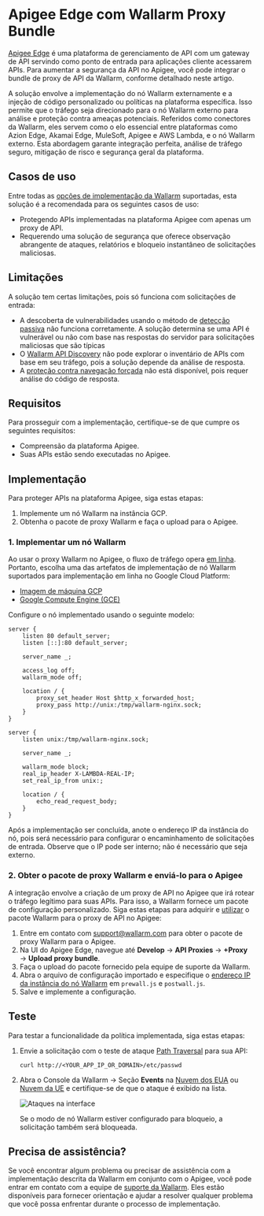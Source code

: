 [ptrav-attack-docs]:                ../../attacks-vulns-list.md#path-traversal
[attacks-in-ui-image]:              ../../images/admin-guides/test-attacks-quickstart-sqli-xss.png

# Apigee Edge com Wallarm Proxy Bundle

[Apigee Edge](https://docs.apigee.com/api-platform/get-started/what-apigee-edge) é uma plataforma de gerenciamento de API com um gateway de API servindo como ponto de entrada para aplicações cliente acessarem APIs. Para aumentar a segurança da API no Apigee, você pode integrar o bundle de proxy de API da Wallarm, conforme detalhado neste artigo.

A solução envolve a implementação do nó Wallarm externamente e a injeção de código personalizado ou políticas na plataforma específica. Isso permite que o tráfego seja direcionado para o nó Wallarm externo para análise e proteção contra ameaças potenciais. Referidos como conectores da Wallarm, eles servem como o elo essencial entre plataformas como Azion Edge, Akamai Edge, MuleSoft, Apigee e AWS Lambda, e o nó Wallarm externo. Esta abordagem garante integração perfeita, análise de tráfego seguro, mitigação de risco e segurança geral da plataforma.

## Casos de uso

Entre todas as [opções de implementação da Wallarm](../supported-deployment-options.md) suportadas, esta solução é a recomendada para os seguintes casos de uso:

* Protegendo APIs implementadas na plataforma Apigee com apenas um proxy de API.
* Requerendo uma solução de segurança que oferece observação abrangente de ataques, relatórios e bloqueio instantâneo de solicitações maliciosas.

## Limitações

A solução tem certas limitações, pois só funciona com solicitações de entrada:

* A descoberta de vulnerabilidades usando o método de [detecção passiva](../../about-wallarm/detecting-vulnerabilities.md#passive-detection) não funciona corretamente. A solução determina se uma API é vulnerável ou não com base nas respostas do servidor para solicitações maliciosas que são típicas 
* O [Wallarm API Discovery](../../api-discovery/overview.md) não pode explorar o inventário de APIs com base em seu tráfego, pois a solução depende da análise de resposta.
* A [proteção contra navegação forçada](../../admin-en/configuration-guides/protecting-against-bruteforce.md) não está disponível, pois requer análise do código de resposta.

## Requisitos

Para prosseguir com a implementação, certifique-se de que cumpre os seguintes requisitos:

* Compreensão da plataforma Apigee.
* Suas APIs estão sendo executadas no Apigee.

## Implementação

Para proteger APIs na plataforma Apigee, siga estas etapas:

1. Implemente um nó Wallarm na instância GCP.
1. Obtenha o pacote de proxy Wallarm e faça o upload para o Apigee.

### 1. Implementar um nó Wallarm

Ao usar o proxy Wallarm no Apigee, o fluxo de tráfego opera [em linha](../inline/overview.md). Portanto, escolha uma das artefatos de implementação de nó Wallarm suportados para implementação em linha no Google Cloud Platform:

* [Imagem de máquina GCP](../packages/gcp-machine-image.md)
* [Google Compute Engine (GCE)](../cloud-platforms/gcp/docker-container.md)

Configure o nó implementado usando o seguinte modelo:

```
server {
	listen 80 default_server;
	listen [::]:80 default_server;

	server_name _;

	access_log off;
	wallarm_mode off;

	location / {
		proxy_set_header Host $http_x_forwarded_host;
		proxy_pass http://unix:/tmp/wallarm-nginx.sock;
	}
}

server {
	listen unix:/tmp/wallarm-nginx.sock;
	
	server_name _;
	
	wallarm_mode block;
	real_ip_header X-LAMBDA-REAL-IP;
	set_real_ip_from unix:;

	location / {
		echo_read_request_body;
	}
}
```

Após a implementação ser concluída, anote o endereço IP da instância do nó, pois será necessário para configurar o encaminhamento de solicitações de entrada. Observe que o IP pode ser interno; não é necessário que seja externo.

### 2. Obter o pacote de proxy Wallarm e enviá-lo para o Apigee

A integração envolve a criação de um proxy de API no Apigee que irá rotear o tráfego legítimo para suas APIs. Para isso, a Wallarm fornece um pacote de configuração personalizado. Siga estas etapas para adquirir e [utilizar](https://docs.apigee.com/api-platform/fundamentals/build-simple-api-proxy) o pacote Wallarm para o proxy de API no Apigee:

1. Entre em contato com [support@wallarm.com](mailto:support@wallarm.com) para obter o pacote de proxy Wallarm para o Apigee.
1. Na UI do Apigee Edge, navegue até **Develop** → **API Proxies** → **+Proxy** → **Upload proxy bundle**.
1. Faça o upload do pacote fornecido pela equipe de suporte da Wallarm.
1. Abra o arquivo de configuração importado e especifique o [endereço IP da instância do nó Wallarm](#1-deploy-a-wallarm-node) em `prewall.js` e `postwall.js`.
1. Salve e implemente a configuração.

## Teste

Para testar a funcionalidade da política implementada, siga estas etapas:

1. Envie a solicitação com o teste de ataque [Path Traversal][ptrav-attack-docs] para sua API:

    ```
    curl http://<YOUR_APP_IP_OR_DOMAIN>/etc/passwd
    ```

1. Abra o Console da Wallarm → Seção **Events** na [Nuvem dos EUA](https://us1.my.wallarm.com/attacks) ou [Nuvem da UE](https://my.wallarm.com/attacks) e certifique-se de que o ataque é exibido na lista.
    
    ![Ataques na interface][attacks-in-ui-image]

    Se o modo de nó Wallarm estiver configurado para bloqueio, a solicitação também será bloqueada.

## Precisa de assistência?

Se você encontrar algum problema ou precisar de assistência com a implementação descrita da Wallarm em conjunto com o Apigee, você pode entrar em contato com a equipe de [suporte da Wallarm](mailto:support@wallarm.com). Eles estão disponíveis para fornecer orientação e ajudar a resolver qualquer problema que você possa enfrentar durante o processo de implementação.